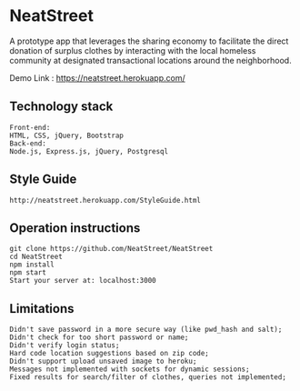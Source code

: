 # NeatStreet

A prototype app that leverages the sharing economy to facilitate the direct donation of surplus clothes by interacting with the local homeless community at designated transactional locations around the neighborhood.

Demo Link : https://neatstreet.herokuapp.com/

## Technology stack
```
Front-end: 
HTML, CSS, jQuery, Bootstrap
Back-end: 
Node.js, Express.js, jQuery, Postgresql
```
## Style Guide
```
http://neatstreet.herokuapp.com/StyleGuide.html
```
## Operation instructions
```
git clone https://github.com/NeatStreet/NeatStreet
cd NeatStreet
npm install
npm start
Start your server at: localhost:3000
```
## Limitations
```
Didn't save password in a more secure way (like pwd_hash and salt);
Didn't check for too short password or name;
Didn't verify login status;
Hard code location suggestions based on zip code;
Didn't support upload unsaved image to heroku;
Messages not implemented with sockets for dynamic sessions;
Fixed results for search/filter of clothes, queries not implemented;
```

